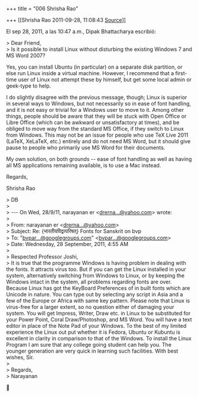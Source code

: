 +++
title = "006 Shrisha Rao"

+++
[[Shrisha Rao	2011-09-28, 11:08:43 [Source](https://groups.google.com/g/bvparishat/c/uPvC2GfT418)]]



El sep 28, 2011, a las 10:47 a.m., Dipak Bhattacharya escribió:

\> Dear Friend,  
\> Is it possible to install Linux without disturbing the existing Windows 7 and MS Word 2007?

Yes, you can install Ubuntu (in particular) on a separate disk partition, or else run Linux inside a virtual machine. However, I recommend that a first-time user of Linux not attempt these by himself, but get some local admin or geek-type to help.

I do slightly disagree with the previous message, though; Linux is superior in several ways to Windows, but not necessarily so in ease of font handling, and it is not easy or trivial for a Windows user to move to it. Among other things, people should be aware that they will be stuck with Open Office or Libre Office (which can be awkward or unsatisfactory at times), and be obliged to move way from the standard MS Office, if they switch to Linux from Windows. This may not be an issue for people who use TeX Live 2011 (LaTeX, XeLaTeX, etc.) entirely and do not need MS Word, but it should give pause to people who primarily use MS Word for their documents.

My own solution, on both grounds -- ease of font handling as well as having all MS applications remaining available, is to use a Mac instead.

Regards,

Shrisha Rao

\> DB  
\>  
\> --- On Wed, 28/9/11, narayanan er \<[drerna...@yahoo.com]()\> wrote:  
\>  
\> From: narayanan er \<[drerna...@yahoo.com]()\>  
\> Subject: Re: {भारतीयविद्वत्परिषत्} Fonts for Sanskrit on bvp  
\> To: "[bvpar...@googlegroups.com]()" \<[bvpar...@googlegroups.com]()\>  
\> Date: Wednesday, 28 September, 2011, 4:55 AM  
\>  
\> Respected Professor Joshi,  
\> It is true that the programme Windows is having problem in dealing with the fonts. It attracts virus too. But if you can get the Linux installed in your system, alternatively switching from Windows to Linux, or by keeping the Windows intact in the system, all problems regarding fonts are over. Because Linux has got the KeyBoard Preferences of in built fonts which are Unicode in nature. You can type out by selecting any script in Asia and a few of the Europe or Africa with same key pattern. Please note that Linux is virus-free for a larger extent, so no question either of damaging your system. You will get Impress, Writer, Draw etc. in Linux to be substituted for your Power Point, Coral Draw/Photoshop, and MS Word. You will have a text editor in place of the Note Pad of your Windows. To the best of my limited experience the Linux out put whether it is Fedora, Ubuntu or Kubuntu is excellent in clarity in comparison to that of the Windows. To install the Linux Program I am sure that any college going student can help you. The younger generation are very quick in learning such facilities. With best wishes, Sir.  
\>  
\> Regards,  
\> Narayanan  



